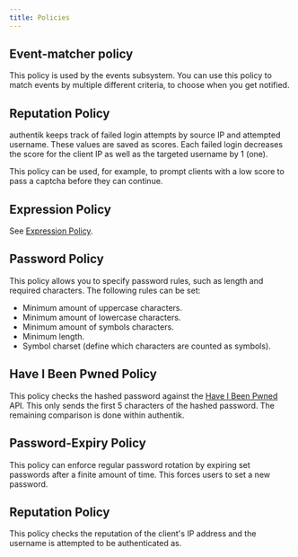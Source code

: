 ```yaml
---
title: Policies
---
```


## Event-matcher policy

This policy is used by the events subsystem. You can use this policy to match events by multiple different criteria, to choose when you get notified.

## Reputation Policy

authentik keeps track of failed login attempts by source IP and attempted username. These values are saved as scores. Each failed login decreases the score for the client IP as well as the targeted username by 1 (one).

This policy can be used, for example, to prompt clients with a low score to pass a captcha before they can continue.

## Expression Policy

See [Expression Policy](expression.mdx).

## Password Policy

This policy allows you to specify password rules, such as length and required characters.
The following rules can be set:

- Minimum amount of uppercase characters.
- Minimum amount of lowercase characters.
- Minimum amount of symbols characters.
- Minimum length.
- Symbol charset (define which characters are counted as symbols).

## Have I Been Pwned Policy

This policy checks the hashed password against the [Have I Been Pwned](https://haveibeenpwned.com/) API. This only sends the first 5 characters of the hashed password. The remaining comparison is done within authentik.

## Password-Expiry Policy

This policy can enforce regular password rotation by expiring set passwords after a finite amount of time. This forces users to set a new password.

## Reputation Policy

This policy checks the reputation of the client's IP address and the username is attempted to be authenticated as.
